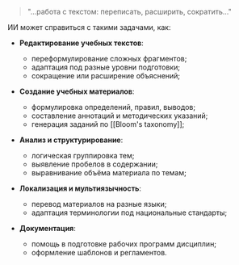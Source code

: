 
> "...работа с текстом: переписать, расширить, сократить..."

ИИ может справиться с такими задачами, как:

- **Редактирование учебных текстов**:

    - переформулирование сложных фрагментов;
    - адаптация под разные уровни подготовки;
    - сокращение или расширение объяснений;

- **Создание учебных материалов**:

    - формулировка определений, правил, выводов;
    - составление аннотаций и методических указаний;
    - генерация заданий по [[Bloom's taxonomy]];

- **Анализ и структурирование**:

    - логическая группировка тем;
    - выявление пробелов в содержании;
    - выравнивание объёма материала по темам;

-  **Локализация и мультиязычность**:

    - перевод материалов на разные языки;
    - адаптация терминологии под национальные стандарты;

-  **Документация**:

    - помощь в подготовке рабочих программ дисциплин;
    - оформление шаблонов и регламентов.